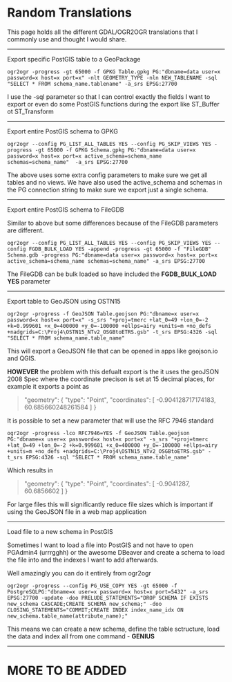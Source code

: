 # Random Translations

This page holds all the different GDAL/OGR2OGR translations that I commonly use and thought I would share.

---
Export specific PostGIS table to a GeoPackage

```ogr2ogr -progress -gt 65000 -f GPKG Table.gpkg PG:"dbname=data user=x password=x host=x port=x" -nlt GEOMETRY_TYPE -nln NEW_TABLENAME -sql "SELECT * FROM schema_name.tablename" -a_srs EPSG:27700```

I use the -sql parameter so that I can control exactly the fields I want to export or even do some PostGIS functions during the export like ST_Buffer ot ST_Transform

---

Export entire PostGIS schema to GPKG

```ogr2ogr --config PG_LIST_ALL_TABLES YES --config PG_SKIP_VIEWS YES -progress -gt 65000 -f GPKG Schema.gpkg PG:"dbname=data user=x password=x host=x port=x active_schema=schema_name schemas=schema_name"  -a_srs EPSG:27700```

The above uses some extra config parameters to make sure we get all tables and no views. We have also used the active_schema and schemas in the PG connection string to make sure we export just a single schema.

---

Export entire PostGIS schema to FileGDB

Similar to above but some differences because of the FileGDB parameters are different.

```ogr2ogr --config PG_LIST_ALL_TABLES YES --config PG_SKIP_VIEWS YES --config FGDB_BULK_LOAD YES -append -progress -gt 65000 -f "FileGDB" Schema.gdb -progress PG:"dbname=data user=x password=x host=x port=x active_schema=schema_name schemas=schema_name" -a_srs EPSG:27700```

The FileGDB can be bulk loaded so have included the __FGDB_BULK_LOAD YES__ parameter

---

Export table to GeoJSON using OSTN15

```ogr2ogr -progress -f GeoJSON Table.geojson PG:"dbname=x user=x password=x host=x port=x" -s_srs "+proj=tmerc +lat_0=49 +lon_0=-2 +k=0.999601 +x_0=400000 +y_0=-100000 +ellps=airy +units=m +no_defs +nadgrids=C:\Proj4\OSTN15_NTv2_OSGBtoETRS.gsb" -t_srs EPSG:4326 -sql "SELECT * FROM schema_name.table_name" ```

This will export a GeoJSON file that can be opened in apps like geojson.io and QGIS.

**HOWEVER** the problem with this defualt export is the it uses the geoJSON 2008 Spec where the coordinate precison is set at 15 decimal places, for example it exports a point as

>"geometry": { "type": "Point", "coordinates": [ -0.904128717174183, 60.685660248261584 ] }

It is possible to set a new parameter that will use the RFC 7946 standard

```ogr2ogr -progress -lco RFC7946=YES -f GeoJSON Table.geojson PG:"dbname=x user=x password=x host=x port=x" -s_srs "+proj=tmerc +lat_0=49 +lon_0=-2 +k=0.999601 +x_0=400000 +y_0=-100000 +ellps=airy +units=m +no_defs +nadgrids=C:\Proj4\OSTN15_NTv2_OSGBtoETRS.gsb" -t_srs EPSG:4326 -sql "SELECT * FROM schema_name.table_name" ```

Which results in

>"geometry": { "type": "Point", "coordinates": [ -0.9041287, 60.6856602 ] }

For large files this will significantly reduce file sizes which is important if using the GeoJSON file in a web map application

---

Load file to a new schema in PostGIS

Sometimes I want to load a file into PostGIS and not have to open PGAdmin4 (urrrgghh) or the awesome DBeaver and create a schema to load the file into and the indexes I want to add afterwards.

Well amazingly you can do it entirely from ogr2ogr

```ogr2ogr -progress --config PG_USE_COPY YES -gt 65000 -f PostgreSQLPG:"dbname=x user=x password=x host=x port=5432" -a_srs EPSG:27700 -update -doo PRELUDE_STATEMENTS="DROP SCHEMA IF EXISTS new_schema CASCADE;CREATE SCHEMA new_schema;" -doo CLOSING_STATEMENTS="COMMIT;CREATE INDEX index_name_idx ON new_schema.table_name(attribute_name);"```

This means we can create a new schema, define the table sctructure, load the data and index all from one command - **GENIUS**

---

# MORE TO BE ADDED